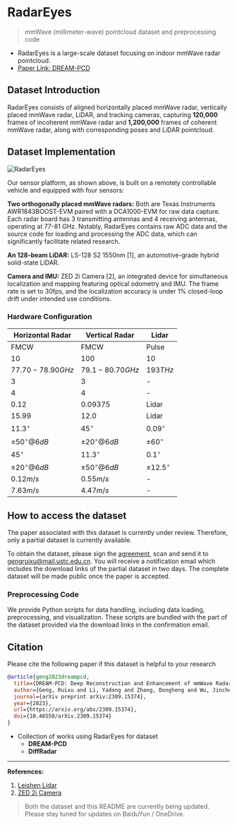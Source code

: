 # RadarEyes

> mmWave (millimeter-wave) pointcloud dataset and preprocessing code

<!-- RadarEyes is a unique dataset sourced from the paper ["DREAM-PCD: Deep Reconstruction and Enhancement of mmWave Radar Pointcloud"](https://arxiv.org/abs/2309.15374).-->

- RadarEyes is a large-scale dataset focusing on indoor mmWave radar pointcloud.
- [Paper Link: DREAM-PCD](https://arxiv.org/pdf/2309.15374.pdf)

  

## Dataset Introduction

RadarEyes consists of aligned horizontally placed mmWave radar, vertically placed mmWave radar, LiDAR, and tracking cameras, capturing **120,000** frames of incoherent mmWave radar and **1,200,000** frames of coherent mmWave radar, along with corresponding poses and LiDAR pointcloud.

## Dataset Implementation

![RadarEyes](https://img-blog.csdnimg.cn/a568c502207a48eb89a9504ebe16b350.png)


Our sensor platform, as shown above, is built on a remotely controllable vehicle and equipped with four sensors:

**Two orthogonally placed mmWave radars:** Both are Texas Instruments AWR1843BOOST-EVM paired with a DCA1000-EVM for raw data capture. Each radar board has 3 transmitting antennas and 4 receiving antennas, operating at 77-81 GHz. Notably, RadarEyes contains raw ADC data and the source code for loading and processing the ADC data, which can significantly facilitate related research.

**An 128-beam LiDAR:** LS-128 S2 1550nm [1], an automotive-grade hybrid solid-state LiDAR.

**Camera and IMU:** ZED 2i Camera [2], an integrated device for simultaneous localization and mapping featuring optical odometry and IMU. The frame rate is set to 30fps, and the localization accuracy is under 1% closed-loop drift under intended use conditions.

### Hardware Configuration

| Horizontal Radar | Vertical Radar | Lidar |
|-----------------|---------------|------|
| FMCW             | FMCW           | Pulse |
| 10              | 100            | 10    |
| $77.70-78.90GHz$ | $79.1-80.70GHz$ | $193THz$ |
| 3                | 3               | -    |
| 4                | 4               | -    |
| 0.12             | 0.09375         | Lidar |
| 15.99            | 12.0            | Lidar |
| $11.3^\circ$         | $45^\circ$          | $0.09^\circ$ |
| $\pm 50^\circ @6dB$    | $\pm 20^\circ @6dB$ | $\pm 60^\circ$ |
| $45^\circ$           | $11.3^\circ$        | $0.1^\circ$ |
| $\pm 20^\circ @6dB$   | $\pm 50^\circ @6dB$  | $\pm 12.5^\circ$ |
| $0.12 m/s$       | $0.55 m/s$       | -     |
| $7.63 m/s$        | $4.47 m/s$       | -     |

## How to access the dataset

The paper associated with this dataset is currently under review. Therefore, only a partial dataset is currently available.

To obtain the dataset, please sign the [agreement](datasetAgreement.pdf), scan and send it to gengruixu@mail.ustc.edu.cn. You will receive a notification email which includes the download links of the partial dataset in two days. The complete dataset will be made public once the paper is accepted.

### Preprocessing Code

We provide Python scripts for data handling, including data loading, preprocessing, and visualization. These scripts are bundled with the part of the dataset provided via the download links in the confirmation email.

## Citation

Please cite the following paper if this dataset is helpful to your research

```bibtex
@article{geng2023dreampcd,
  title={DREAM-PCD: Deep Reconstruction and Enhancement of mmWave Radar Pointcloud},
  author={Geng, Ruixu and Li, Yadong and Zhang, Dongheng and Wu, Jincheng and Gao, Yating and Hu, Yang and Chen, Yan},
  journal={arXiv preprint arXiv:2309.15374},
  year={2023},
  url={https://arxiv.org/abs/2309.15374},
  doi={10.48550/arXiv.2309.15374}
}
```

- Collection of works using RadarEyes for dataset
  - **DREAM-PCD**
  - **DiffRadar**

--- 

**References:**

1. [Leishen Lidar](https://www.leishen-lidar.com/tof/158)
2. [ZED 2i Camera](https://www.stereolabs.com/zed-2i/)


> Both the dataset and this README are currently being updated. Please stay tuned for updates on BaiduYun / OneDrive.

